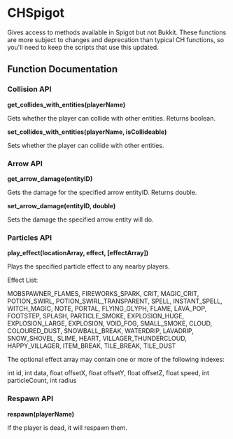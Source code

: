 # CHSpigot

Gives access to methods available in Spigot but not Bukkit. 
These functions are more subject to changes and deprecation than typical CH functions,
so you'll need to keep the scripts that use this updated.

## Function Documentation

### Collision API

**get_collides_with_entities(playerName)**

Gets whether the player can collide with other entities. Returns boolean.

**set_collides_with_entities(playerName, isCollideable)**

Sets whether the player can collide with other entities.

### Arrow API

**get_arrow_damage(entityID)**

Gets the damage for the specified arrow entityID. Returns double.

**set_arrow_damage(entityID, double)**

Sets the damage the specified arrow entity will do.

### Particles API

**play_effect(locationArray, effect, [effectArray])**

Plays the specified particle effect to any nearby players.

Effect List:

MOBSPAWNER_FLAMES, FIREWORKS_SPARK, CRIT, MAGIC_CRIT, POTION_SWIRL, POTION_SWIRL_TRANSPARENT, SPELL, INSTANT_SPELL,
WITCH_MAGIC, NOTE, PORTAL, FLYING_GLYPH, FLAME, LAVA_POP, FOOTSTEP, SPLASH, PARTICLE_SMOKE, EXPLOSION_HUGE,
EXPLOSION_LARGE, EXPLOSION, VOID_FOG, SMALL_SMOKE, CLOUD, COLOURED_DUST, SNOWBALL_BREAK, WATERDRIP, LAVADRIP,
SNOW_SHOVEL, SLIME, HEART, VILLAGER_THUNDERCLOUD, HAPPY_VILLAGER, ITEM_BREAK, TILE_BREAK, TILE_DUST

The optional effect array may contain one or more of the following indexes: 

int id, int data, float offsetX, float offsetY, float offsetZ, float speed, int particleCount, int radius

### Respawn API

**respawn(playerName)**

If the player is dead, it will respawn them.